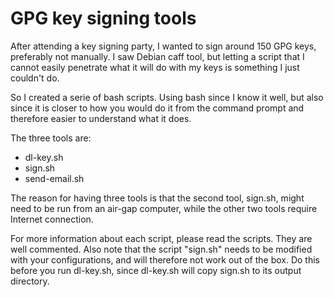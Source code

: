 GPG key signing tools
=====================

After attending a key signing party, I wanted to sign around 150 GPG keys,
preferably not manually. I saw Debian caff tool, but letting a script that
I cannot easily penetrate what it will do with my keys is something I just
couldn't do.

So I created a serie of bash scripts. Using bash since I know it well, but
also since it is closer to how you would do it from the command prompt and
therefore easier to understand what it does.

The three tools are:

 -  dl-key.sh
 -  sign.sh
 -  send-email.sh

The reason for having three tools is that the second tool, sign.sh, might
need to be run from an air-gap computer, while the other two tools require
Internet connection.

For more information about each script, please read the scripts. They are
well commented. Also note that the script "sign.sh" needs to be modified
with your configurations, and will therefore not work out of the box.
Do this before you run dl-key.sh, since dl-key.sh will copy sign.sh to
its output directory.


